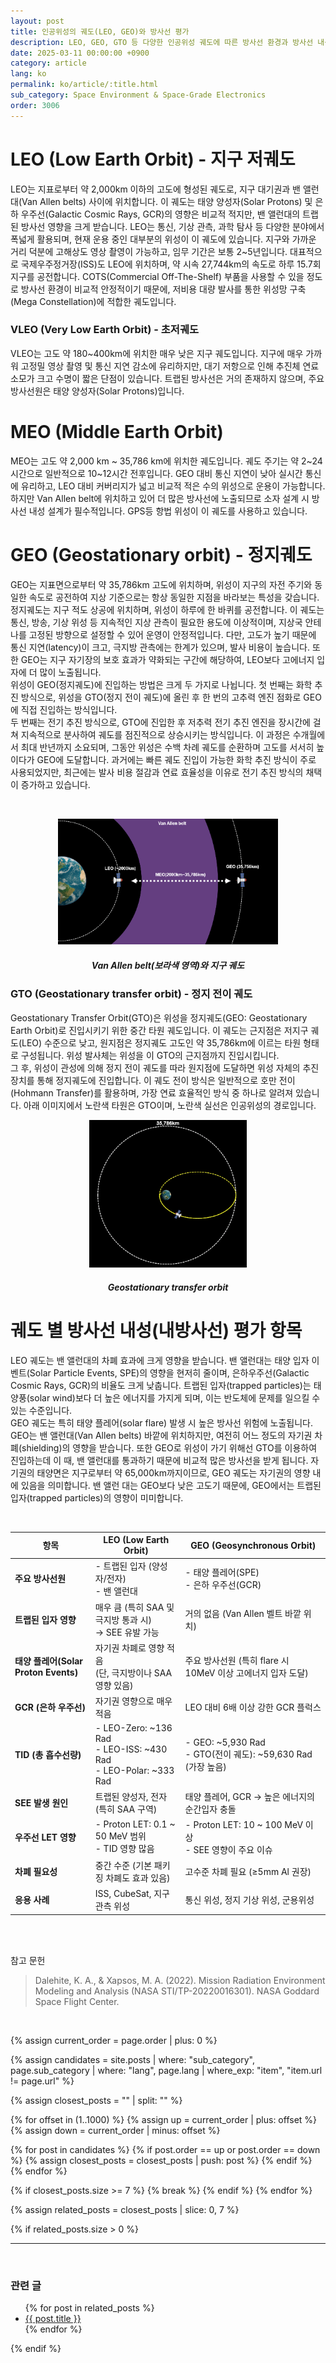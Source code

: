 ```yaml
---
layout: post
title: 인공위성의 궤도(LEO, GEO)와 방사선 평가
description: LEO, GEO, GTO 등 다양한 인공위성 궤도에 따른 방사선 환경과 방사선 내성 평가 항목(TID, SEE, GCR, SPE 등)을 비교 분석합니다. 궤도별 주요 방사선원과 차폐 필요성까지 상세히 설명합니다.
date: 2025-03-11 00:00:00 +0900
category: article
lang: ko
permalink: ko/article/:title.html
sub_category: Space Environment & Space-Grade Electronics
order: 3006
---
```


# LEO (Low Earth Orbit) - 지구 저궤도
LEO는 지표로부터 약 2,000km 이하의 고도에 형성된 궤도로, 지구 대기권과 밴 앨런대(Van Allen belts) 사이에 위치합니다.
이 궤도는 태양 양성자(Solar Protons) 및 은하 우주선(Galactic Cosmic Rays, GCR)의 영향은 비교적 적지만, 밴 앨런대의 트랩된 방사선 영향을 크게 받습니다.
LEO는 통신, 기상 관측, 과학 탐사 등 다양한 분야에서 폭넓게 활용되며, 현재 운용 중인 대부분의 위성이 이 궤도에 있습니다.
지구와 가까운 거리 덕분에 고해상도 영상 촬영이 가능하고, 임무 기간은 보통 2~5년입니다. 대표적으로 국제우주정거장(ISS)도 LEO에 위치하며, 약 시속 27,744km의 속도로 하루 15.7회 지구를 공전합니다.
COTS(Commercial Off-The-Shelf) 부품을 사용할 수 있을 정도로 방사선 환경이 비교적 안정적이기 때문에, 저비용 대량 발사를 통한 위성망 구축(Mega Constellation)에 적합한 궤도입니다.

### VLEO (Very Low Earth Orbit) - 초저궤도
VLEO는 고도 약 180~400km에 위치한 매우 낮은 지구 궤도입니다.
지구에 매우 가까워 고정밀 영상 촬영 및 통신 지연 감소에 유리하지만, 대기 저항으로 인해 추진체 연료 소모가 크고 수명이 짧은 단점이 있습니다.
트랩된 방사선은 거의 존재하지 않으며, 주요 방사선원은 태양 양성자(Solar Protons)입니다.

# MEO (Middle Earth Orbit)
MEO는 고도 약 2,000 km ~ 35,786 km에 위치한 궤도입니다.
궤도 주기는 약 2~24시간으로 일반적으로 10~12시간 전후입니다.
GEO 대비 통신 지연이 낮아 실시간 통신에 유리하고, LEO 대비 커버리지가 넓고 비교적 적은 수의 위성으로 운용이 가능합니다.
하지만 Van Allen belt에 위치하고 있어 더 많은 방사선에 노출되므로 소자 설계 시 방사선 내성 설계가 필수적입니다.
GPS등 항법 위성이 이 궤도를 사용하고 있습니다.




# GEO (Geostationary orbit) - 정지궤도
GEO는 지표면으로부터 약 35,786km 고도에 위치하며, 위성이 지구의 자전 주기와 동일한 속도로 공전하여 지상 기준으로는 항상 동일한 지점을 바라보는 특성을 갖습니다.
정지궤도는 지구 적도 상공에 위치하며, 위성이 하루에 한 바퀴를 공전합니다.
이 궤도는 통신, 방송, 기상 위성 등 지속적인 지상 관측이 필요한 용도에 이상적이며, 지상국 안테나를 고정된 방향으로 설정할 수 있어 운영이 안정적입니다.
다만, 고도가 높기 때문에 통신 지연(latency)이 크고, 극지방 관측에는 한계가 있으며, 발사 비용이 높습니다.
또한 GEO는 지구 자기장의 보호 효과가 약화되는 구간에 해당하여, LEO보다 고에너지 입자에 더 많이 노출됩니다.<br>
위성이 GEO(정지궤도)에 진입하는 방법은 크게 두 가지로 나뉩니다.
첫 번째는 화학 추진 방식으로, 위성을 GTO(정지 전이 궤도)에 올린 후 한 번의 고추력 엔진 점화로 GEO에 직접 진입하는 방식입니다.<br>
두 번째는 전기 추진 방식으로, GTO에 진입한 후 저추력 전기 추진 엔진을 장시간에 걸쳐 지속적으로 분사하여 궤도를 점진적으로 상승시키는 방식입니다. 이 과정은 수개월에서 최대 반년까지 소요되며, 그동안 위성은 수백 차례 궤도를 순환하며 고도를 서서히 높이다가 GEO에 도달합니다.
과거에는 빠른 궤도 진입이 가능한 화학 추진 방식이 주로 사용되었지만, 최근에는 발사 비용 절감과 연료 효율성을 이유로 전기 추진 방식의 채택이 증가하고 있습니다.

<br>
<p align="center"> 
  <img src="/assets/Articles/leogeo.webp" alt= "Van Allen belt(보라색 영역)와 지구 궤도" style="width: 70%;">
</p>

<!-- 이미지 설명 -->
<div align="center"> 
<h5>Van Allen belt(보라색 영역)와 지구 궤도</h5>
</div>


### GTO (Geostationary transfer orbit) - 정지 전이 궤도
Geostationary Transfer Orbit(GTO)은 위성을 정지궤도(GEO: Geostationary Earth Orbit)로 진입시키기 위한 중간 타원 궤도입니다. 이 궤도는 근지점은 저지구 궤도(LEO) 수준으로 낮고, 원지점은 정지궤도 고도인 약 35,786km에 이르는 타원 형태로 구성됩니다. 위성 발사체는 위성을 이 GTO의 근지점까지 진입시킵니다.<br> 그 후, 위성이 관성에 의해 정지 전이 궤도를 따라 원지점에 도달하면 위성 자체의 추진 장치를 통해 정지궤도에 진입합니다. 이 궤도 전이 방식은 일반적으로 호만 전이(Hohmann Transfer)를 활용하며, 가장 연료 효율적인 방식 중 하나로 알려져 있습니다.
아래 이미지에서 노란색 타원은 GTO이며, 노란색 실선은 인공위성의 경로입니다. 
<br>
<p align="center"> 
  <img src="/assets/Articles/gto.webp" alt= "Geostationary transfer orbit" style="width: 50%;">
</p>

<!-- 이미지 설명 -->
<div align="center"> 
<h5>Geostationary transfer orbit</h5>
</div>


# 궤도 별 방사선 내성(내방사선) 평가 항목

LEO 궤도는 밴 앨런대의 차폐 효과에 크게 영향을 받습니다. 밴 앨런대는 태양 입자 이벤트(Solar Particle Events, SPE)의 영향을 현저히 줄이며, 은하우주선(Galactic Cosmic Rays, GCR)의 비율도 크게 낮춥니다.
트랩된 입자(trapped particles)는 태양풍(solar wind)보다 더 높은 에너지를 가지게 되며, 이는 반도체에 문제를 일으킬 수 있는 수준입니다.<br>
GEO 궤도는 특히 태양 플레어(solar flare) 발생 시 높은 방사선 위험에 노출됩니다. GEO는 밴 앨런대(Van Allen belts) 바깥에 위치하지만, 여전히 어느 정도의 자기권 차폐(shielding)의 영향을 받습니다.
또한 GEO로 위성이 가기 위해선 GTO를 이용하여 진입하는데 이 때, 밴 앨런대를 통과하기 때문에
비교적 많은 방사선을 받게 됩니다.
자기권의 태양면은 지구로부터 약 65,000km까지이므로, GEO 궤도는 자기권의 영향 내에 있음을 의미합니다.
밴 앨런 대는 GEO보다 낮은 고도기 때문에, GEO에서는 트랩된 입자(trapped particles)의 영향이 미미합니다.


<br>

<div align="center">

| 항목                              | **LEO (Low Earth Orbit)**                                               | **GEO (Geosynchronous Orbit)**                           |
| ------------------------------- | ----------------------------------------------------------------------- | -------------------------------------------------------- |
| **주요 방사선원**                     | - 트랩된 입자 (양성자/전자)<br>- 밴 앨런대                                     | - 태양 플레어(SPE)<br>- 은하 우주선(GCR)                   |
| **트랩된 입자 영향**                   | 매우 큼 (특히 SAA 및 극지방 통과 시)<br>→ SEE 유발 가능                                 | 거의 없음 (Van Allen 벨트 바깥 위치)                               |
| **태양 플레어(Solar Proton Events)** | 자기권 차폐로 영향 적음<br>(단, 극지방이나 SAA 영향 있음)                                   | 주요 방사선원 (특히 flare 시 10MeV 이상 고에너지 입자 도달)                 |
| **GCR (은하 우주선)**                | 자기권 영향으로 매우 적음                                                          | LEO 대비 6배 이상 강한 GCR 플럭스                              |
| **TID (총 흡수선량)**                | - LEO-Zero: \~136 Rad<br>- LEO-ISS: \~430 Rad<br>- LEO-Polar: \~333 Rad | - GEO: \~5,930 Rad<br>- GTO(전이 궤도): \~59,630 Rad (가장 높음) |
| **SEE 발생 원인**                   | 트랩된 양성자, 전자 (특히 SAA 구역)                                                 | 태양 플레어, GCR → 높은 에너지의 순간입자 충돌                        |
| **우주선 LET 영향**                  | - Proton LET: 0.1 \~ 50 MeV 범위<br>- TID 영향 많음                           | - Proton LET: 10 \~ 100 MeV 이상<br>- SEE 영향이 주요 이슈        |
| **차폐 필요성**                      | 중간 수준 (기본 패키징 차폐도 효과 있음)                                                | 고수준 차폐 필요 (≥5mm Al 권장)                                   |
| **응용 사례**                       | ISS, CubeSat, 지구 관측 위성                                                  | 통신 위성, 정지 기상 위성, 군용위성                                    |

</div>


<br>
<br>


참고 문헌
>Dalehite, K. A., & Xapsos, M. A. (2022). Mission Radiation Environment Modeling and Analysis (NASA STI/TP-20220016301). NASA Goddard Space Flight Center.


<br>


{% assign current_order = page.order | plus: 0 %}

{% assign candidates = site.posts 
  | where: "sub_category", page.sub_category 
  | where: "lang", page.lang 
  | where_exp: "item", "item.url != page.url" 
%}

{% assign closest_posts = "" | split: "" %}

{% for offset in (1..1000) %}
  {% assign up = current_order | plus: offset %}
  {% assign down = current_order | minus: offset %}

  {% for post in candidates %}
    {% if post.order == up or post.order == down %}
      {% assign closest_posts = closest_posts | push: post %}
    {% endif %}
  {% endfor %}

  {% if closest_posts.size >= 7 %}
    {% break %}
  {% endif %}
{% endfor %}

{% assign related_posts = closest_posts | slice: 0, 7 %}

{% if related_posts.size > 0 %}
  <hr>
  <br>
  <h3>관련 글</h3>
  <ul>
    {% for post in related_posts %}
      <li><a href="{{ post.url }}">{{ post.title }}</a></li>
    {% endfor %}
  </ul>
{% endif %}
